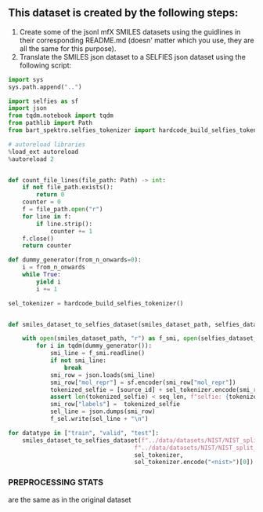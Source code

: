 ## This dataset is created by the following steps:
1. Create some of the jsonl mfX SMILES datasets using the guidlines in their corresponding README.md (doesn' matter which you use, they are all the same for this purpose).
2. Translate the SMILES json dataset to a SELFIES json dataset using the following script:

```python
import sys
sys.path.append("..")

import selfies as sf
import json
from tqdm.notebook import tqdm
from pathlib import Path
from bart_spektro.selfies_tokenizer import hardcode_build_selfies_tokenizer

# autoreload libraries
%load_ext autoreload
%autoreload 2


def count_file_lines(file_path: Path) -> int:
    if not file_path.exists():
        return 0
    counter = 0
    f = file_path.open("r")
    for line in f:
        if line.strip():
            counter += 1
    f.close()
    return counter

def dummy_generator(from_n_onwards=0):
    i = from_n_onwards
    while True:
        yield i
        i += 1

sel_tokenizer = hardcode_build_selfies_tokenizer()


def smiles_dataset_to_selfies_dataset(smiles_dataset_path, selfies_dataset_save_path, sel_tokenizer, source_id, seq_len=200):

    with open(smiles_dataset_path, "r") as f_smi, open(selfies_dataset_save_path, "w") as f_sel:
        for i in tqdm(dummy_generator()):
            smi_line = f_smi.readline()
            if not smi_line:
                break
            smi_row = json.loads(smi_line)
            smi_row["mol_repr"] = sf.encoder(smi_row["mol_repr"])
            tokenized_selfie = [source_id] + sel_tokenizer.encode(smi_row["mol_repr"]) + [sel_tokenizer.eos_token_id]
            assert len(tokenized_selfie) < seq_len, f"selfie: {tokenized_selfie}, len: {len(tokenized_selfie)} is too long!"
            smi_row["labels"] =  tokenized_selfie
            sel_line = json.dumps(smi_row)
            f_sel.write(sel_line + "\n")

for datatype in ["train", "valid", "test"]:
    smiles_dataset_to_selfies_dataset(f"../data/datasets/NIST/NIST_split_filip/mf100/{datatype}.jsonl",
                                    f"../data/datasets/NIST/NIST_split_filip/selfies_data/{datatype}.jsonl",
                                    sel_tokenizer,
                                    sel_tokenizer.encode("<nist>")[0])
```

### PREPROCESSING STATS
are the same as in the original dataset

